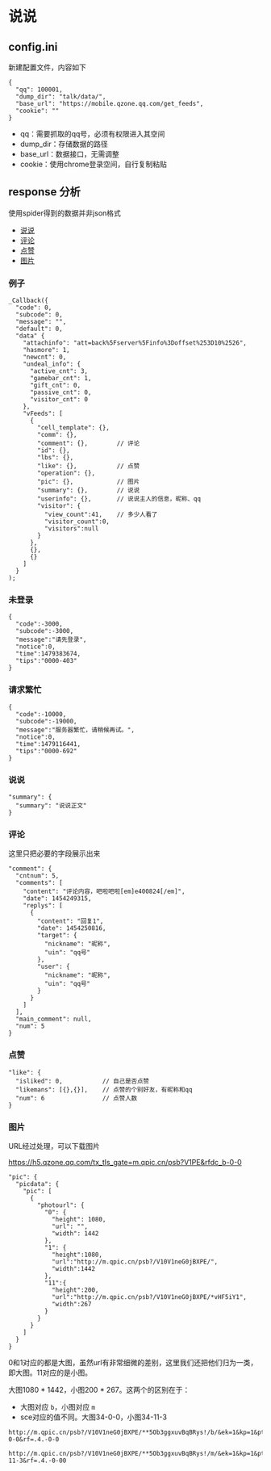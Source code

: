 # 说说

## config.ini

新建配置文件，内容如下

```
{
  "qq": 100001,
  "dump_dir": "talk/data/",
  "base_url": "https://mobile.qzone.qq.com/get_feeds",
  "cookie": ""
}
```

- qq：需要抓取的qq号，必须有权限进入其空间
- dump_dir：存储数据的路径
- base_url：数据接口，无需调整
- cookie：使用chrome登录空间，自行复制粘贴


## response 分析

使用spider得到的数据并非json格式

- [说说](#说说)
- [评论](#评论)
- [点赞](#点赞)
- [图片](#图片)

### 例子

```
_Callback({
  "code": 0,
  "subcode": 0,
  "message": "",
  "default": 0,
  "data" {
    "attachinfo": "att=back%5Fserver%5Finfo%3Doffset%253D10%2526",
    "hasmore": 1,
    "newcnt": 0,
    "undeal_info": {
      "active_cnt": 3,
      "gamebar_cnt": 1,
      "gift_cnt": 0,
      "passive_cnt": 0,
      "visitor_cnt": 0
    },
    "vFeeds": [
      {
        "cell_template": {},
        "comm": {},
        "comment": {},        // 评论
        "id": {},
        "lbs": {},
        "like": {},           // 点赞
        "operation": {},
        "pic": {},            // 图片
        "summary": {},        // 说说
        "userinfo": {},       // 说说主人的信息，昵称、qq
        "visitor": {
          "view_count":41,    // 多少人看了
          "visitor_count":0,
          "visitors":null
        }
      },
      {},
      {}
    ]
  }
);
```

### 未登录

```
{
  "code":-3000,
  "subcode":-3000,
  "message":"请先登录",
  "notice":0,
  "time":1479383674,
  "tips":"0000-403"
}
```


### 请求繁忙

```
{
  "code":-10000,
  "subcode":-19000,
  "message":"服务器繁忙，请稍候再试。",
  "notice":0,
  "time":1479116441,
  "tips":"0000-692"
}
```


### 说说

```
"summary": {
  "summary": "说说正文"
}
```


### 评论

这里只把必要的字段展示出来

```
"comment": {
  "cntnum": 5,
  "comments": [
    "content": "评论内容，吧啦吧啦[em]e400824[/em]",
    "date": 1454249315,
    "replys": [
      {
        "content": "回复1",
        "date": 1454250816,
        "target": {
          "nickname": "昵称",
          "uin": "qq号"
        },
        "user": {
          "nickname": "昵称",
          "uin": "qq号"
        }
      }
    ]
  ],
  "main_comment": null,
  "num": 5
}
```


### 点赞

```
"like": {
  "isliked": 0,           // 自己是否点赞
  "likemans": [{},{}],    // 点赞的个别好友，有昵称和qq
  "num": 6                // 点赞人数
}
```


### 图片

URL经过处理，可以下载图片

https://h5.qzone.qq.com/tx_tls_gate=m.qpic.cn/psb?V1PE&rfdc_b-0-0

```
"pic": {
  "picdata": {
    "pic": [
      {
        "photourl": {
          "0": {
            "height": 1080,
            "url": "",
            "width": 1442
          },
          "1": {
            "height":1080,
            "url":"http://m.qpic.cn/psb?/V10V1neG0jBXPE/",
            "width":1442
          },
          "11":{
            "height":200,
            "url":"http://m.qpic.cn/psb?/V10V1neG0jBXPE/*vHF5iY1",
            "width":267
          }
        }
      }
    ]
  }
}
```

0和1对应的都是大图，虽然url有非常细微的差别，这里我们还把他们归为一类，即大图。11对应的是小图。

大图1080 * 1442，小图200 * 267。这两个的区别在于：

- 大图对应 `b`，小图对应 `m`
- sce对应的值不同。大图34-0-0，小图34-11-3

```
http://m.qpic.cn/psb?/V10V1neG0jBXPE/**5Ob3ggxuvBqBRys!/b/&ek=1&kp=1&pt=0&bo=!&su=#sce=34-0-0&rf=.4.-0-0

http://m.qpic.cn/psb?/V10V1neG0jBXPE/**5Ob3ggxuvBqBRys!/m/&ek=1&kp=1&pt=0&bo=!&su=#sce=34-11-3&rf=.4.-0-00
```


